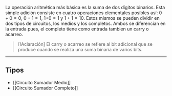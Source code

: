 La operación aritmética más básica es la suma de dos dígitos binarios. Esta simple adición consiste en cuatro operaciones elementales posibles así: $0+0=0$, $0+1=1$, 1$+0=1$ y $1+1=10$.
Estos mismos se pueden dividir en dos tipos de circuitos, los medios y los completos. Ambos se diferencian en la entrada pues, el completo tiene como entrada tambien un carry o acarreo.

> [!Aclaración]
> El carry o acarreo se refiere al bit adicional que se produce cuando se realiza una suma binaria de varios bits.

---
## Tipos
- [[Circuito Sumador Medio]]
- [[Circuito Sumador Completo]]